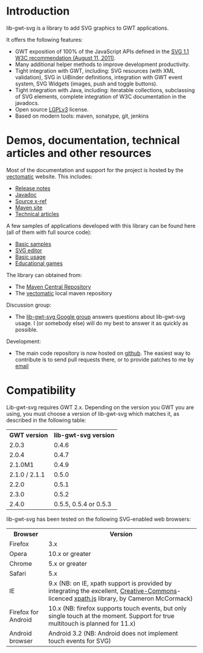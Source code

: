 # Introduction
lib-gwt-svg is a library to add SVG graphics to GWT applications.

It offers the following features:

* GWT exposition of 100% of the JavaScript APIs defined in the [SVG 1.1 W3C recommendation (August 11, 2011)](http://www.w3.org/TR/SVG/ "Scalable Vector Graphics (SVG) 1.1 (Second Edition)").
* Many additional helper methods to improve development productivity.
* Tight integration with GWT, including: SVG resources (with XML validation), SVG in UiBinder definitions, integration with GWT event system, SVG Widgets (images, push and toggle buttons).
* Tight integration with Java, including: iteratable collections, subclassing of SVG elements, complete integration of W3C documentation in the javadocs.
* Open source [LGPLv3](http://www.gnu.org/licenses/lgpl.html "LGPLv3 homepage") license.
* Based on modern tools: maven, sonatype, git, jenkins

# Demos, documentation, technical articles and other resources

Most of the documentation and support for the project is hosted by the [vectomatic](http://www.vectomatic.org/libs/lib-gwt-svg) website. This includes:

* [Release notes](http://www.vectomatic.org/libs/lib-gwt-svg/release-notes)
* [Javadoc](http://www.vectomatic.org/mvn-sites/lib-gwt-svg/apidocs/index.html)
* [Source x-ref](http://www.vectomatic.org/mvn-sites/lib-gwt-svg/xref/index.html)
* [Maven site](http://www.vectomatic.org/mvn-sites/lib-gwt-svg/)
* [Technical articles](http://www.vectomatic.org/category/lib-gwt-svg)

A few samples of applications developed with this library can be found here (all of them with full source code):

* [Basic samples](http://www.vectomatic.org/libs/lib-gwt-svg/samples)
* [SVG editor](http://www.vectomatic.org/apps/svgreal)
* [Basic usage](http://www.vectomatic.org/games/lib-gwt-svg-chess)
* [Educational games](http://www.vectomatic.org/games/lib-gwt-svg-edu)

The library can obtained from:

* The [Maven Central Repository](http://search.maven.org/#search|ga|1|a%3A%22lib-gwt-svg%22)
* The [vectomatic](http://www.vectomatic.org/mvn/org/vectomatic/lib-gwt-svg) local maven repository

Discussion group: 

* The [lib-gwt-svg Google group](https://groups.google.com/group/lib-gwt-svg) answers questions about lib-gwt-svg usage. I (or somebody else) will do my best to answer it as quickly as possible.

Development: 

* The main code repository is now hosted on [github](https://github.com/laaglu/lib-gwt-svg). The easiest way to contribute is to send pull requests there, or to provide patches to me by [email](mailto:laaglu@gmail.com)

# Compatibility
Lib-gwt-svg requires GWT 2.x. Depending on the version you GWT you are using, you must choose a version of lib-gwt-svg which matches it, as described in the following table:
<table border="0">
<tbody>
<tr>
<th>GWT version</th>
<th>lib-gwt-svg version</th>
</tr>
<tr>
<td>2.0.3</td>
<td>0.4.6</td>
</tr>
<tr>
<td>2.0.4</td>
<td>0.4.7</td>
</tr>
<tr>
<td>2.1.0M1</td>
<td>0.4.9</td>
</tr>
<tr>
<td>2.1.0 / 2.1.1</td>
<td>0.5.0</td>
</tr>
<tr>
<td>2.2.0</td>
<td>0.5.1</td>
</tr>
<tr>
<td>2.3.0</td>
<td>0.5.2</td>
</tr>
<tr>
<td>2.4.0</td>
<td>0.5.5, 0.5.4 or 0.5.3</td>
</tr>
</tbody>
</table>

lib-gwt-svg has been tested on the following SVG-enabled web browsers:
<table border="0">
<tbody>
<tr>
<th>Browser</th>
<th>Version</th>
</tr>
<tr>
<td>Firefox</td>
<td>3.x</td>
</tr>
<tr>
<td>Opera</td>
<td>10.x or greater</td>
</tr>
<tr>
<td>Chrome</td>
<td>5.x or greater</td>
</tr>
<tr>
<td>Safari</td>
<td>5.x</td>
</tr>
<tr>
<td>IE</td>
<td>9.x (NB: on IE, xpath support is provided by integrating the excellent, <a href="http://creativecommons.org/licenses/by-sa/2.0/" title="Creative Commons Licence">Creative-Commons</a>-licenced  <a href="http://mcc.id.au/xpathjs" title="xpath.js home">xpath.js</a> library, by Cameron McCormack)</td>
</tr>
<tr>
<td>Firefox for Android</td>
<td>10.x (NB: firefox supports touch events, but only single touch at the moment. Support for true multitouch is planned for 11.x)</td>
</tr>
<tr>
<td>Android browser</td>
<td>Android 3.2 (NB: Android does not implement touch events for SVG)</td>
</tr>
</tbody>
</table>

